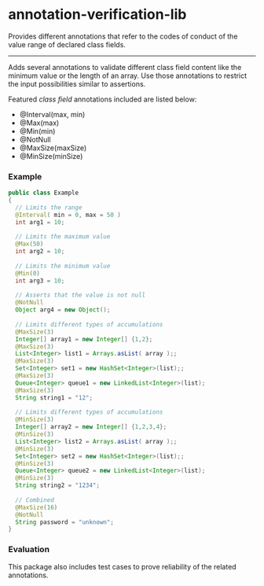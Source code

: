 # annotation-verification-lib
Provides different annotations that refer to the codes of conduct of the value range of declared class fields.

---

Adds several annotations to validate different class field content like the minimum value or the length of an array. Use those annotations to restrict the input possibilities similar to assertions.

Featured *class field* annotations included are listed below:

- @Interval(max, min)
- @Max(max)
- @Min(min)
- @NotNull
- @MaxSize(maxSize)
- @MinSize(minSize)

### Example 
```java
public class Example
{
  // Limits the range
  @Interval( min = 0, max = 50 )
  int arg1 = 10;
  
  // Limits the maximum value
  @Max(50)
  int arg2 = 10;
  
  // Limits the minimum value
  @Min(0)
  int arg3 = 10;
  
  // Asserts that the value is not null
  @NotNull
  Object arg4 = new Object();
  
  // Limits different types of accumulations
  @MaxSize(3)
  Integer[] array1 = new Integer[] {1,2};
  @MaxSize(3)
  List<Integer> list1 = Arrays.asList( array );;
  @MaxSize(3)
  Set<Integer> set1 = new HashSet<Integer>(list);;
  @MaxSize(3)
  Queue<Integer> queue1 = new LinkedList<Integer>(list);
  @MaxSize(3)
  String string1 = "12";
  
  // Limits different types of accumulations
  @MinSize(3)
  Integer[] array2 = new Integer[] {1,2,3,4};
  @MinSize(3)
  List<Integer> list2 = Arrays.asList( array );;
  @MinSize(3)
  Set<Integer> set2 = new HashSet<Integer>(list);;
  @MinSize(3)
  Queue<Integer> queue2 = new LinkedList<Integer>(list);
  @MinSize(3)
  String string2 = "1234";
  
  // Combined
  @MaxSize(16)
  @NotNull
  String password = "unknown";
}
```

### Evaluation
This package also includes test cases to prove reliability of the related annotations. 
